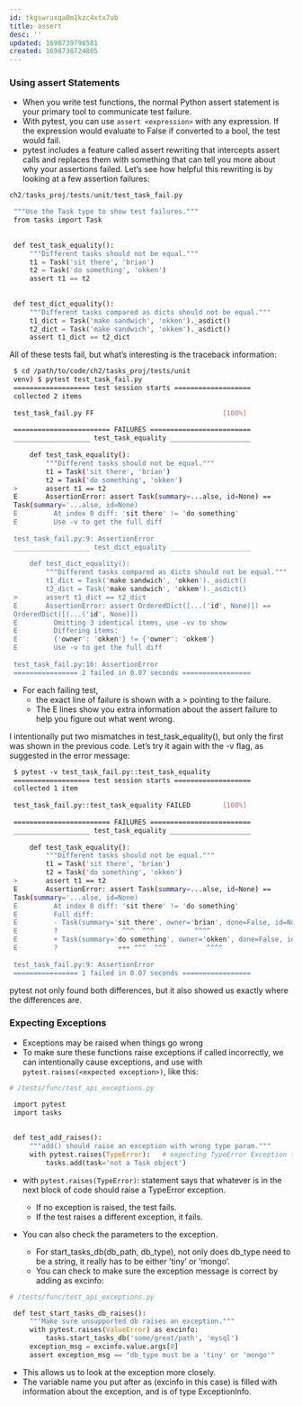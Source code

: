 ```yaml
---
id: tkgswruxqa0m1kzc4xtx7ub
title: assert
desc: ''
updated: 1698739796581
created: 1698738724805
---
```


### Using assert Statements

- When you write test functions, the normal Python assert statement is your primary tool to communicate test failure.
- With pytest, you can use `assert <expression>` with any expression. If the expression would evaluate to False if converted to a bool, the test would fail.
- pytest includes a feature called assert rewriting that intercepts assert calls and replaces them with something that can tell you more about why your assertions failed. Let’s see how helpful this rewriting is by looking at a few assertion failures:

``` py
ch2/tasks_proj/tests/unit/test_task_fail.py

​ ​"""Use the Task type to show test failures."""​
​ ​from​ ​tasks​ ​import​ Task
​ 
​ 
​ ​def​ ​test_task_equality​():
​     ​"""Different tasks should not be equal."""​
​     t1 = Task(​'sit there'​, ​'brian'​)
​     t2 = Task(​'do something'​, ​'okken'​)
​     ​assert​ t1 == t2
​ 
​ 
​ ​def​ ​test_dict_equality​():
​     ​"""Different tasks compared as dicts should not be equal."""​
​     t1_dict = Task(​'make sandwich'​, ​'okken'​)._asdict()
​     t2_dict = Task(​'make sandwich'​, ​'okkem'​)._asdict()
​     ​assert​ t1_dict == t2_dict
```

All of these tests fail, but what’s interesting is the traceback information:

``` sh
​ ​$ ​​cd​​ ​​/path/to/code/ch2/tasks_proj/tests/unit​
​ venv) $ pytest test_task_fail.py
​ =================== test session starts ===================
​ collected 2 items
​ 
​ test_task_fail.py FF                                [100%]
​ 
​ ======================== FAILURES =========================
​ ___________________ test_task_equality ____________________
​ 
​     def test_task_equality():
​         """Different tasks should not be equal."""
​         t1 = Task('sit there', 'brian')
​         t2 = Task('do something', 'okken')
​ ​>​​       ​​assert​​ ​​t1​​ ​​==​​ ​​t2​
​ E       AssertionError: assert Task(summary=...alse, id=None) ==
​ Task(summary='...alse, id=None)
​ E         At index 0 diff: 'sit there' != 'do something'
​ E         Use -v to get the full diff
​ 
​ test_task_fail.py:9: AssertionError
​ ___________________ test_dict_equality ____________________
​ 
​     def test_dict_equality():
​         """Different tasks compared as dicts should not be equal."""
​         t1_dict = Task('make sandwich', 'okken')._asdict()
​         t2_dict = Task('make sandwich', 'okkem')._asdict()
​ ​>​​       ​​assert​​ ​​t1_dict​​ ​​==​​ ​​t2_dict​
​ E       AssertionError: assert OrderedDict([...('id', None)]) ==
​ OrderedDict([(...('id', None)])
​ E         Omitting 3 identical items, use -vv to show
​ E         Differing items:
​ E         {'owner': 'okken'} != {'owner': 'okkem'}
​ E         Use -v to get the full diff
​ 
​ test_task_fail.py:16: AssertionError
​ ================ 2 failed in 0.07 seconds =================
```

- For each failing test,
  - the exact line of failure is shown with a > pointing to the failure.
  - The E lines show you extra information about the assert failure to help you figure out what went wrong.

I intentionally put two mismatches in test_task_equality(), but only the first was shown in the previous code. Let’s try it again with the -v flag, as suggested in the error message:

``` sh
​ ​$ ​​pytest​​ ​​-v​​ ​​test_task_fail.py::test_task_equality​
​ =================== test session starts ===================
​ collected 1 item
​
​ test_task_fail.py::test_task_equality FAILED        [100%]
​
​ ======================== FAILURES =========================
​ ___________________ test_task_equality ____________________
​
​     def test_task_equality():
​         """Different tasks should not be equal."""
​         t1 = Task('sit there', 'brian')
​         t2 = Task('do something', 'okken')
​ ​>​​       ​​assert​​ ​​t1​​ ​​==​​ ​​t2​
​ E       AssertionError: assert Task(summary=...alse, id=None) ==
​ Task(summary='...alse, id=None)
​ E         At index 0 diff: 'sit there' != 'do something'
​ E         Full diff:
​ E         - Task(summary='sit there', owner='brian', done=False, id=None)
​ E         ?                ^^^  ^^^          ^^^^
​ E         + Task(summary='do something', owner='okken', done=False, id=None)
​ E         ?               +++ ^^^  ^^^          ^^^^
​
​ test_task_fail.py:9: AssertionError
​ ================ 1 failed in 0.07 seconds =================
```

pytest not only found both differences, but it also showed us exactly where the differences are.

### Expecting Exceptions

- Exceptions may be raised when things go wrong
- To make sure these functions raise exceptions if called incorrectly, we can intentionally cause exceptions, and use with `pytest.raises(<expected exception>)`, like this:

``` py
# /tests/func/test_api_exceptions.py

​ ​import​ ​pytest​
​ ​import​ ​tasks​
​ 
​ 
​ ​def​ ​test_add_raises​():
​     ​"""add() should raise an exception with wrong type param."""​
​     ​with​ pytest.raises(TypeError):   # expecting TypeError Exception to be raised in the following code block
​         tasks.add(task=​'not a Task object'​)
```

- with `pytest.raises(TypeError)`: statement says that whatever is in the next block of code should raise a TypeError exception.
  - If no exception is raised, the test fails.
  - If the test raises a different exception, it fails.

- You can also check the parameters to the exception.
  - For start_tasks_db(db_path, db_type), not only does db_type need to be a string, it really has to be either ’tiny’ or ’mongo’.
  - You can check to make sure the exception message is correct by adding as excinfo:

``` py
# /tests/func/test_api_exceptions.py

​ ​def​ ​test_start_tasks_db_raises​():
​     ​"""Make sure unsupported db raises an exception."""​
​     ​with​ pytest.raises(ValueError) ​as​ excinfo:
​         tasks.start_tasks_db(​'some/great/path'​, ​'mysql'​)
​     exception_msg = excinfo.value.args[0]
​     ​assert​ exception_msg == ​"db_type must be a 'tiny' or 'mongo'"​
```

- This allows us to look at the exception more closely.
- The variable name you put after as (excinfo in this case) is filled with information about the exception, and is of type ExceptionInfo.
